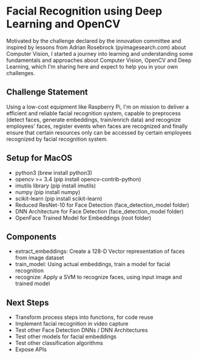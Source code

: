# Facial Recognition using Deep Learning and OpenCV

Motivated by the challenge declared by the innovation committee and inspired by lessons from Adrian Rosebrock (pyimagesearch.com) about Computer Vision, I started a journey into learning and understanding some fundamentals and approaches about Computer Vision, OpenCV and Deep Learning, which I'm sharing here and expect to help you in your own challenges.

## Challenge Statement

Using a low-cost equipment like Raspberry Pi, I'm on mission to deliver a efficient and reliable facial recognition system, capable to preprocess (detect faces, generate embeddings, train/enrich data) and recognize employees' faces, register events when faces are recognized and finally ensure that certain  resources only can be accessed by certain employees recognized by facial recognition system.

## Setup for MacOS

- python3 (brew install python3)
- opencv >= 3.4 (pip install opencv-contrib-python)
- imutils library (pip install imutils)
- numpy (pip install numpy)
- scikit-learn (pip install scikit-learn)
- Reduced ResNet-10 for Face Detection (face_detection_model folder)
- DNN Architecture for Face Detection (face_detection_model folder)
- OpenFace Trained Model for Embeddings (root folder)

## Components
- extract_embeddings: Create a 128-D Vector representation of faces from image dataset
- train_model: Using actual embeddings, train a model for facial recognition
- recognize: Apply a SVM to recognize faces, using input image and trained model 

## Next Steps
- Transform process steps into functions, for code reuse
- Implement facial recognition in video capture
- Test other Face Detection DNNs / DNN Architectures
- Test other models for facial embeddings
- Test other classification algorithms
- Expose APIs